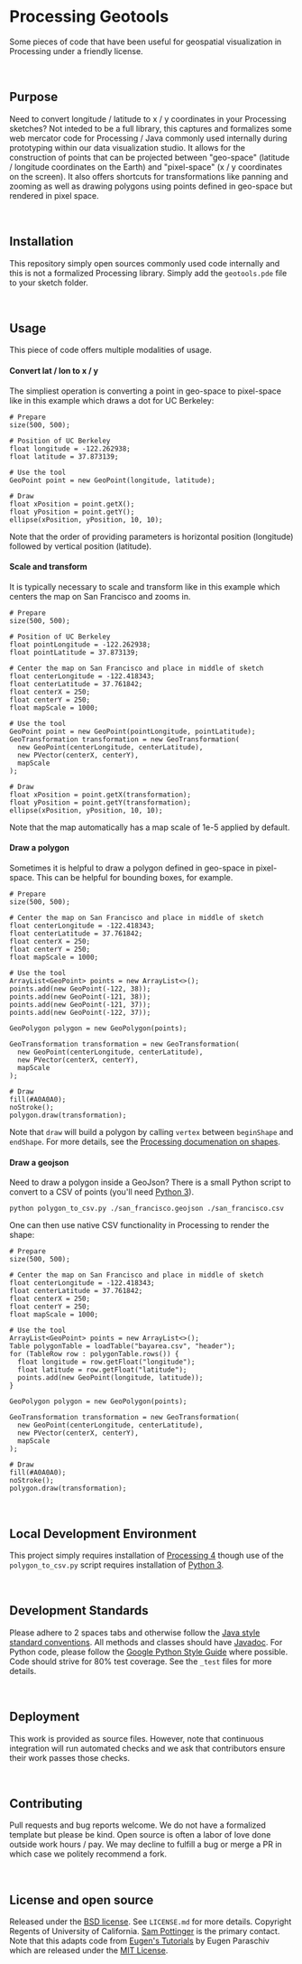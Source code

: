 Processing Geotools
===============================================================================
Some pieces of code that have been useful for geospatial visualization in Processing under a friendly license.

<br>

Purpose
-------------------------------------------------------------------------------
Need to convert longitude / latitude to x / y coordinates in your Processing sketches? Not inteded to be a full library, this captures and formalizes some web mercator code for Processing / Java commonly used internally during prototyping within our data visualization studio. It allows for the construction of points that can be projected between "geo-space" (latitude / longitude coordinates on the Earth) and "pixel-space" (x / y coordinates on the screen). It also offers shortcuts for transformations like panning and zooming as well as drawing polygons using points defined in geo-space but rendered in pixel space.

<br>

Installation
-------------------------------------------------------------------------------
This repository simply open sources commonly used code internally and this is not a formalized Processing library. Simply add the `geotools.pde` file to your sketch folder.

<br>

Usage
-------------------------------------------------------------------------------
This piece of code offers multiple modalities of usage.

#### Convert lat / lon to x / y
The simpliest operation is converting a point in geo-space to pixel-space like in this example which draws a dot for UC Berkeley:

```
# Prepare
size(500, 500);

# Position of UC Berkeley
float longitude = -122.262938; 
float latitude = 37.873139;

# Use the tool
GeoPoint point = new GeoPoint(longitude, latitude);

# Draw
float xPosition = point.getX();
float yPosition = point.getY();
ellipse(xPosition, yPosition, 10, 10);
```

Note that the order of providing parameters is horizontal position (longitude) followed by vertical position (latitude).


#### Scale and transform
It is typically necessary to scale and transform like in this example which centers the map on San Francisco and zooms in.

```
# Prepare
size(500, 500);

# Position of UC Berkeley
float pointLongitude = -122.262938; 
float pointLatitude = 37.873139;

# Center the map on San Francisco and place in middle of sketch
float centerLongitude = -122.418343;
float centerLatitude = 37.761842;
float centerX = 250;
float centerY = 250;
float mapScale = 1000;

# Use the tool
GeoPoint point = new GeoPoint(pointLongitude, pointLatitude);
GeoTransformation transformation = new GeoTransformation(
  new GeoPoint(centerLongitude, centerLatitude),
  new PVector(centerX, centerY),
  mapScale
);

# Draw
float xPosition = point.getX(transformation);
float yPosition = point.getY(transformation);
ellipse(xPosition, yPosition, 10, 10);
```

Note that the map automatically has a map scale of 1e-5 applied by default.

#### Draw a polygon
Sometimes it is helpful to draw a polygon defined in geo-space in pixel-space. This can be helpful for bounding boxes, for example.

```
# Prepare
size(500, 500);

# Center the map on San Francisco and place in middle of sketch
float centerLongitude = -122.418343;
float centerLatitude = 37.761842;
float centerX = 250;
float centerY = 250;
float mapScale = 1000;

# Use the tool
ArrayList<GeoPoint> points = new ArrayList<>();
points.add(new GeoPoint(-122, 38));
points.add(new GeoPoint(-121, 38));
points.add(new GeoPoint(-121, 37));
points.add(new GeoPoint(-122, 37));

GeoPolygon polygon = new GeoPolygon(points);

GeoTransformation transformation = new GeoTransformation(
  new GeoPoint(centerLongitude, centerLatitude),
  new PVector(centerX, centerY),
  mapScale
);

# Draw
fill(#A0A0A0);
noStroke();
polygon.draw(transformation);
```

Note that `draw` will build a polygon by calling `vertex` between `beginShape` and `endShape`. For more details, see the [Processing documenation on shapes]().

#### Draw a geojson
Need to draw a polygon inside a GeoJson? There is a small Python script to convert to a CSV of points (you'll need [Python 3]()).

```
python polygon_to_csv.py ./san_francisco.geojson ./san_francisco.csv
```

One can then use native CSV functionality in Processing to render the shape:

```
# Prepare
size(500, 500);

# Center the map on San Francisco and place in middle of sketch
float centerLongitude = -122.418343;
float centerLatitude = 37.761842;
float centerX = 250;
float centerY = 250;
float mapScale = 1000;

# Use the tool
ArrayList<GeoPoint> points = new ArrayList<>();
Table polygonTable = loadTable("bayarea.csv", "header");
for (TableRow row : polygonTable.rows()) {
  float longitude = row.getFloat("longitude");
  float latitude = row.getFloat("latitude");
  points.add(new GeoPoint(longitude, latitude));
}

GeoPolygon polygon = new GeoPolygon(points);

GeoTransformation transformation = new GeoTransformation(
  new GeoPoint(centerLongitude, centerLatitude),
  new PVector(centerX, centerY),
  mapScale
);

# Draw
fill(#A0A0A0);
noStroke();
polygon.draw(transformation);
```

<br>

Local Development Environment
-------------------------------------------------------------------------------
This project simply requires installation of [Processing 4]() though use of the `polygon_to_csv.py` script requires installation of [Python 3]().

<br>

Development Standards
-------------------------------------------------------------------------------
Please adhere to 2 spaces tabs and otherwise follow the [Java style standard conventions](). All methods and classes should have [Javadoc](). For Python code, please follow the [Google Python Style Guide]() where possible. Code should strive for 80% test coverage. See the `_test` files for more details.

<br>

Deployment
-------------------------------------------------------------------------------
This work is provided as source files. However, note that continuous integration will run automated checks and we ask that contributors ensure their work passes those checks.

<br>

Contributing
-------------------------------------------------------------------------------
Pull requests and bug reports welcome. We do not have a formalized template but please be kind. Open source is often a labor of love done outside work hours / pay. We may decline to fulfill a bug or merge a PR in which case we politely recommend a fork.

<br>

License and open source
-------------------------------------------------------------------------------
Released under the [BSD license](https://opensource.org/license/BSD-3-clause/). See `LICENSE.md` for more details. Copyright Regents of University of California. [Sam Pottinger](https://dse.berkeley.edu/people/sam-pottinger) is the primary contact. Note that this adapts code from [Eugen's Tutorials](https://github.com/eugenp/tutorials) by Eugen Paraschiv which are released under the [MIT License](https://github.com/eugenp/tutorials/blob/master/LICENSE).
